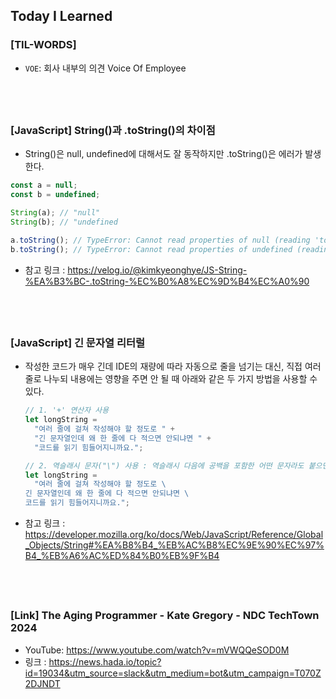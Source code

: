 ## Today I Learned

### [TIL-WORDS]

- `VOE`: 회사 내부의 의견 Voice Of Employee

## <br />

### [JavaScript] String()과 .toString()의 차이점

- String()은 null, undefined에 대해서도 잘 동작하지만 .toString()은 에러가 발생한다.

```js
const a = null;
const b = undefined;

String(a); // "null"
String(b); // "undefined

a.toString(); // TypeError: Cannot read properties of null (reading 'toString')
b.toString(); // TypeError: Cannot read properties of undefined (reading 'toString')
```

- 참고 링크 : https://velog.io/@kimkyeonghye/JS-String-%EA%B3%BC-.toString-%EC%B0%A8%EC%9D%B4%EC%A0%90

## <br />

### [JavaScript] 긴 문자열 리터럴

- 작성한 코드가 매우 긴데 IDE의 재량에 따라 자동으로 줄을 넘기는 대신, 직접 여러 줄로 나누되 내용에는 영향을 주면 안 될 때 아래와 같은 두 가지 방법을 사용할 수 있다.

  ```js
  // 1. '+' 연산자 사용
  let longString =
    "여러 줄에 걸쳐 작성해야 할 정도로 " +
    "긴 문자열인데 왜 한 줄에 다 적으면 안되냐면 " +
    "코드를 읽기 힘들어지니까요.";
  ```

  ```js
  // 2. 역슬래시 문자("\") 사용 : 역슬래시 다음에 공백을 포함한 어떤 문자라도 붙으면 제대로 작동하지 않음
  let longString =
    "여러 줄에 걸쳐 작성해야 할 정도로 \
  긴 문자열인데 왜 한 줄에 다 적으면 안되냐면 \
  코드를 읽기 힘들어지니까요.";
  ```

- 참고 링크 : https://developer.mozilla.org/ko/docs/Web/JavaScript/Reference/Global_Objects/String#%EA%B8%B4_%EB%AC%B8%EC%9E%90%EC%97%B4_%EB%A6%AC%ED%84%B0%EB%9F%B4

## <br />

### [Link] The Aging Programmer - Kate Gregory - NDC TechTown 2024

- YouTube: https://www.youtube.com/watch?v=mVWQQeSOD0M
- 링크 : https://news.hada.io/topic?id=19034&utm_source=slack&utm_medium=bot&utm_campaign=T070Z2DJNDT
